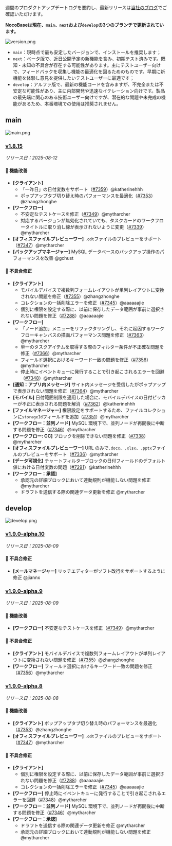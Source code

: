 週間のプロダクトアップデートログを要約し、最新リリースは[当社のブログ](https://www.nocobase.com/ja/blog/timeline)でご確認いただけます。

**NocoBaseは現在、`main`、`next`および`develop`の3つのブランチで更新されています。**

![version.png](https://static-docs.nocobase.com/ba5f04e27e99c625cb3822da5df07860.png)

* `main`：現時点で最も安定したバージョンで、インストールを推奨します；
* `next`：ベータ版で、近日公開予定の新機能を含み、初期テスト済みです。既知・未知の不具合が存在する可能性があります。主にテストユーザー向けで、フィードバックを収集し機能の最適化を図るためのものです。早期に新機能を体験し意見を提供したいテストユーザーに最適です；
* `develop`：アルファ版で、最新の機能コードを含みますが、不完全または不安定な可能性があり、主に内部開発や迅速なイテレーション向けです。製品の最先端に関心のある技術ユーザー向けですが、潜在的な問題や未完成の機能があるため、本番環境での使用は推奨されません。

## main

![main.png](https://static-docs.nocobase.com/47a3c71734c1d0f908b51f9ebd53c0ac.png)

### [v1.8.15](https://www.nocobase.com/ja/blog/v1.8.15)

*リリース日：2025-08-12*

#### 🚀 機能改善

* **[クライアント]**
  * 「一昨日」の日付変数をサポート（[#7359](https://github.com/nocobase/nocobase/pull/7359)）@katherinehhh
  * ポップアップタブ切り替え時のパフォーマンスを最適化（[#7353](https://github.com/nocobase/nocobase/pull/7353)）@zhangzhonghe
* **[ワークフロー]**
  * 不安定なテストケースを修正（[#7349](https://github.com/nocobase/nocobase/pull/7349)）@mytharcher
  * 対応するバージョンが無効化されていても、タスクカードのワークフロータイトルに取り消し線が表示されないように変更（[#7339](https://github.com/nocobase/nocobase/pull/7339)）@mytharcher
* **[オフィスファイルプレビューワー]** `.odt`ファイルのプレビューをサポート（[#7347](https://github.com/nocobase/nocobase/pull/7347)）@mytharcher
* **[バックアップマネージャー]** MySQL データベースのバックアップ操作のパフォーマンスを改善 @gchust

#### 🐛 不具合修正

* **[クライアント]**
  * モバイルデバイスで複数列フォームレイアウトが単列レイアウトに変換されない問題を修正（[#7355](https://github.com/nocobase/nocobase/pull/7355)）@zhangzhonghe
  * コレクションの一括削除エラーを修正（[#7345](https://github.com/nocobase/nocobase/pull/7345)）@aaaaaajie
  * 個別に権限を設定する際に、以前に保存したデータ範囲が事前に選択されない問題を修正（[#7288](https://github.com/nocobase/nocobase/pull/7288)）@aaaaaajie
* **[ワークフロー]**
  * 「ノード追加」メニューをリファクタリングし、それに起因するワークフローキャンバスの描画パフォーマンス問題を修正（[#7363](https://github.com/nocobase/nocobase/pull/7363)）@mytharcher
  * 単一のタスクアイテムを取得する際のフィルター条件が不正確な問題を修正（[#7366](https://github.com/nocobase/nocobase/pull/7366)）@mytharcher
  * フィールド選択におけるキーワード一致の問題を修正（[#7356](https://github.com/nocobase/nocobase/pull/7356)）@mytharcher
  * 停止時にイベントキューに発行することで引き起こされるエラーを回避（[#7348](https://github.com/nocobase/nocobase/pull/7348)）@mytharcher
* **[通知：アプリ内メッセージ]** サイト内メッセージを受信したがポップアップで表示されない問題を修正（[#7364](https://github.com/nocobase/nocobase/pull/7364)）@mytharcher
* **[モバイル]** 日付範囲制限を適用した場合に、モバイルデバイスの日付ピッカーが不正に表示される問題を解消（[#7362](https://github.com/nocobase/nocobase/pull/7362)）@katherinehhh
* **[ファイルマネージャー]** 権限設定をサポートするため、ファイルコレクションに`storageId`フィールドを追加（[#7351](https://github.com/nocobase/nocobase/pull/7351)）@mytharcher
* **[ワークフロー：並列ノード]** MySQL 環境下で、並列ノードが再開後に中断する問題を修正（[#7346](https://github.com/nocobase/nocobase/pull/7346)）@mytharcher
* **[ワークフロー: CC]** ブロックを削除できない問題を修正（[#7338](https://github.com/nocobase/nocobase/pull/7338)）@mytharcher
* **[オフィスファイルプレビューワー]** URL のみで`.docx`、`.xlsx`、`.pptx`ファイルのプレビューをサポート（[#7336](https://github.com/nocobase/nocobase/pull/7336)）@mytharcher
* **[データ可視化]** チャートフィルターブロックの日付フィールドのデフォルト値における日付変数の問題（[#7291](https://github.com/nocobase/nocobase/pull/7291)）@katherinehhh
* **[ワークフロー：承認]**
  * 承認元の詳細ブロックにおいて連動規則が機能しない問題を修正 @mytharcher
  * ドラフトを送信する際の関連データ更新を修正 @mytharcher

## develop

![develop.png](https://static-docs.nocobase.com/7fcdd9456a17286d8a439eee52bcb8d2.png)

### [v1.9.0-alpha.10](https://www.nocobase.com/ja/blog/v1.9.0-alpha.10)

*リリース日：2025-08-09*

#### 🐛 不具合修正

* **[メールマネージャー]** リッチエディターがソフト改行をサポートするように修正 @jiannx

### [v1.9.0-alpha.9](https://www.nocobase.com/ja/blog/v1.9.0-alpha.9)

*リリース日：2025-08-09*

#### 🚀 機能改善

* **[ワークフロー]** 不安定なテストケースを修正（[#7349](https://github.com/nocobase/nocobase/pull/7349)）@mytharcher

#### 🐛 不具合修正

* **[クライアント]** モバイルデバイスで複数列フォームレイアウトが単列レイアウトに変換されない問題を修正（[#7355](https://github.com/nocobase/nocobase/pull/7355)）@zhangzhonghe
* **[ワークフロー]** フィールド選択におけるキーワード一致の問題を修正（[#7356](https://github.com/nocobase/nocobase/pull/7356)）@mytharcher

### [v1.9.0-alpha.8](https://www.nocobase.com/ja/blog/v1.9.0-alpha.8)

*リリース日：2025-08-08*

#### 🚀 機能改善

* **[クライアント]** ポップアップタブ切り替え時のパフォーマンスを最適化（[#7353](https://github.com/nocobase/nocobase/pull/7353)）@zhangzhonghe
* **[オフィスファイルプレビューワー]** `.odt`ファイルのプレビューをサポート（[#7347](https://github.com/nocobase/nocobase/pull/7347)）@mytharcher

#### 🐛 不具合修正

* **[クライアント]**
  * 個別に権限を設定する際に、以前に保存したデータ範囲が事前に選択されない問題を修正（[#7288](https://github.com/nocobase/nocobase/pull/7288)）@aaaaaajie
  * コレクションの一括削除エラーを修正（[#7345](https://github.com/nocobase/nocobase/pull/7345)）@aaaaaajie
* **[ワークフロー]** 停止時にイベントキューに発行することで引き起こされるエラーを回避（[#7348](https://github.com/nocobase/nocobase/pull/7348)）@mytharcher
* **[ワークフロー：並列ノード]** MySQL 環境下で、並列ノードが再開後に中断する問題を修正（[#7346](https://github.com/nocobase/nocobase/pull/7346)）@mytharcher
* **[ワークフロー：承認]**
  * ドラフトを送信する際の関連データ更新を修正 @mytharcher
  * 承認元の詳細ブロックにおいて連動規則が機能しない問題を修正 @mytharcher
